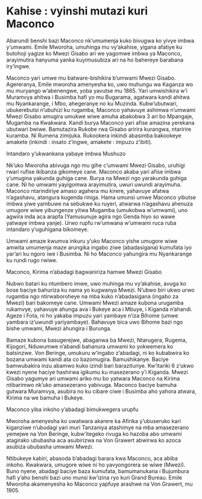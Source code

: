 # Kahise : vyinshi mutazi kuri Maconco

Abarundi benshi bazi Maconco nk’umumenja kuko bivugwa ko yivye imbwa y’umwami. Emile Mworoha, umuhinga mu vy’akahise, yigana afatiye ku butohoji yagize ko Mwezi Gisabo ari we yagomwe imbwa ya Maconco, arayimutira hanyuma yanka kuyimusubiza ari na ho bahereye barabana iry’ingwe.

Maconco yari umwe mu batware-bishikira b’umwami Mwezi Gisabo. Agereranya, Emile mworoha amenyesha ko, uwo muhungu wa Kaganza wo mu muryango w’abenengwe, yoba yavutse mu 1865. Yari umwishikira w’i Muramvya ahitwa i Busimba hafi yo mu Bugarama, agatwara kandi ahitwa mu Nyankarange, i Mbo, ahegeranye no ku Muzinda. Kubw’ubutwari, ubukerebutsi n’ubuhizi ku rugamba, Maconco yahavuye ashimwa n’umwami Mwezi Gisabo amugira umukwe wiwe amuha abakobwa 3 ari bo Mpangaje, Mugamba na Kwakwara. Kandi burya Maconco yari afise amazina yerekana ubutwari bwiwe. Bamutazira Rukobe rwa Gisabo aririra kurangwa, ntaririre kuramba. Ni Rumena zimijuka. Rukookera inkindi abasimba bakookeye amakete (inkindi : insato z’ingwe, amakete : impuzu z’ibiti).

Intandaro y’ukwankana yabaye imbwa Mushuzo

Nk’uko Mworoha abivuga ngo mu gihe c’umwami Mwezi Gisabo, uruhigi rwari rufise ikibanza gikomeye cane. Maconco akaba yari afise imbwa y’umugina yakunda guhiga cane. Burya na Mwezi ngo yarakunda guhiga cane. Ni ho umwami yayigomwa arayimutira, uwuri uwundi arayimuha. Maconco ntarindiriye amaso agahera mu kirere, yahavuye afatwa n’agashavu, atangura kugenda riniga. Hama umunsi umwe Maconco yibutse imbwa yiwe yambuwe na sebukwe ku ruyeri, atwarwa n’agashavu ahenuza umugore wiwe yibungenze yitwa Mugamba (umukobwa w’umwami), uno agwira inda aca arapfa (Yamusunuje agira ngo Genda hiyo so wawe yatwaye imbwa yanje). Urwo rupfu rw’umwana w’umwami ruca ruba intandaro y’uguhigana bikomeye.

Umwami amaze kwumva inkuru y’uko Maconco yishe umugore wiwe amwita umumenja maze arungika ingabo ziwe (abadasigana) kumufata iyo yar’ari ku ngoro iwe i Busimba. Ni ho Maconco yahungira mu Nyankarange ku rundi rugo rwiwe.

Maconco, Kirima n’abadagi bagwaniriza hamwe Mwezi Gisabo

Nubwo batari ku ntumbero imwe, uwo muhinga mu vy’akahise, avuga ko bose baciye bahuriza ku nama yo kugwanya Mwezi. N’ubwo biri ukwo urwo rugamba ngo ntirwaboroheye na mba kuko n’abadasigana (ingabo za Mwezi) bari bakomeye cane.  Umwami Mwezi amaze kubona urugamba rukamvye, yahavuye ahunga ava i Bukeye aca i Mbuye, i Kiganda n’ahandi. Ageze i Fota, ni ho yakaba impuzu yari yambaye n’iza Bihome (umwe yambara iz’uwundi yariyambaye). Bahavuye bica uwo Bihome bazi ngo bishe umwami, Mwezi ahungira i Burunga.

Bamaze kubona basugerejwe, abaganwa ba Mwezi, Ntarugera, Rugema, Kijogori, Nduwumwe n’abandi bahanura umwami ko yokwemera ko batsinzwe. Von Beringe, umukuru w’ingabo z’abadagi, ni ko kubabwira ko bozana umwami kandi ata co bazomugira. Bamushikanye. Baciye bamwubakira inzu abamwo kuko izindi bari barazituriye. Kw’itariki 6 z’ukwo kwezi nyene haciye hashirwa igikumu ku masezerano y’i Kiganda. Mwezi Gisabo yagumye ari umwami ariko mu bo yatwara Maconco na Kirima ntibarimwo nk’uko amasezerano yabivuga. Maconco baciye bamuha gutwara Muramvya, asubira no ku cibare ciwe i Busimba aho yahora atwara, Kirima na we bamuha i Bukeye.

Maconco yiba inkoho y’abadagi bimukwegera urupfu

Mworoha amenyesha ko uwatwara akarere ka Afirika y’ubuseruko kari kiganziwe n’ubudagi yari muri Tanzaniya atashimye na mba amasezerano yemejwe na Von Beringe, kubw’itegeko rivuga ko hazoba abo umwami atagirako ububasha aca asubirizwa na Von Grawert abwirwa ko azoca asubiza ububasha umwami Mwezi.

Ntibukeye kabiri, abasoda b’abadagi barara kwa Maconco, aca abiba inkoho. Kwakwara, umugore wiwe ni ho yavyongorera se wiwe (Mwezi). Buno nyene, abadagi baciye baza kumufata, bamumanukana i Bujumbura hafi y’aho benshi bazi uno munsi kw’izina ryo kuri Grand Bureau.  Emile Mworoha akamenyesha ko Maconco yapfuye  arashwe na Von Grawert, mu 1905.